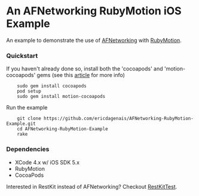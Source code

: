 # An AFNetworking RubyMotion iOS Example

An example to demonstrate the use of [AFNetworking][AF] with [RubyMotion][RM].

### Quickstart

If you haven't already done so, install both the 'cocoapods' and 'motion-cocoapods' gems (see this [article][CP] for more info)

        sudo gem install cocoapods
        pod setup
        sudo gem install motion-cocoapods

Run the example

        git clone https://github.com/ericdagenais/AFNetworking-RubyMotion-Example.git
        cd AFNetworking-RubyMotion-Example
        rake

### Dependencies

* XCode 4.x w/ iOS SDK 5.x
* RubyMotion
* CocoaPods

Interested in RestKit instead of AFNetworking? Checkout [RestKitTest][RKT].

[AF]: https://github.com/AFNetworking/AFNetworking
[RM]: http://www.rubymotion.com/
[CP]: http://www.rubymotion.com/developer-center/articles/cocoapods/
[RKT]: https://github.com/rounders/RestKitTest
